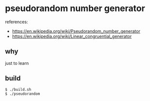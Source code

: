 # pseudorandom number generator

references:

- https://en.wikipedia.org/wiki/Pseudorandom_number_generator
- https://en.wikipedia.org/wiki/Linear_congruential_generator

## why 

just to learn

## build

```
$ ./build.sh
$ ./pseudorandom
```

